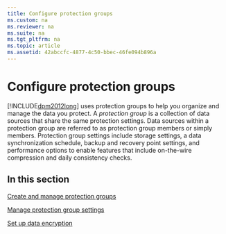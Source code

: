 ```yaml
---
title: Configure protection groups
ms.custom: na
ms.reviewer: na
ms.suite: na
ms.tgt_pltfrm: na
ms.topic: article
ms.assetid: 42abccfc-4877-4c50-bbec-46fe094b896a
---
```

# Configure protection groups
[!INCLUDE[dpm2012long](../Token/dpm2012long_md.md)] uses protection groups to help you organize and manage the data you protect. A *protection group* is a collection of data sources that share the same protection settings. Data sources within a protection group are referred to as protection group members or simply members. Protection group settings include storage settings, a data synchronization schedule, backup and recovery point settings, and performance options to enable features that include on\-the\-wire compression and daily consistency checks.

## In this section
[Create and manage protection groups](assetId:///2ce48037-9d6e-43a0-b3ac-cb3bb429dabd)

[Manage protection group settings](assetId:///ef05b302-e779-41fc-9455-845f580b81e0)

[Set up data encryption](assetId:///979c4055-3cae-43ea-a56e-0510cf9f376c)

